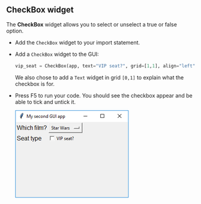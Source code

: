 ## CheckBox widget

The **CheckBox** widget allows you to select or unselect a true or false option.

- Add the `CheckBox` widget to your import statement.

- Add a `CheckBox` widget to the GUI:

    ```python
    vip_seat = CheckBox(app, text="VIP seat?", grid=[1,1], align="left")
    ```

    We also chose to add a `Text` widget in grid `[0,1]` to explain what the checkbox is for.

- Press F5 to run your code. You should see the checkbox appear and be able to tick and untick it.

    ![CheckBox demo](images/checkbox-demo.png)


